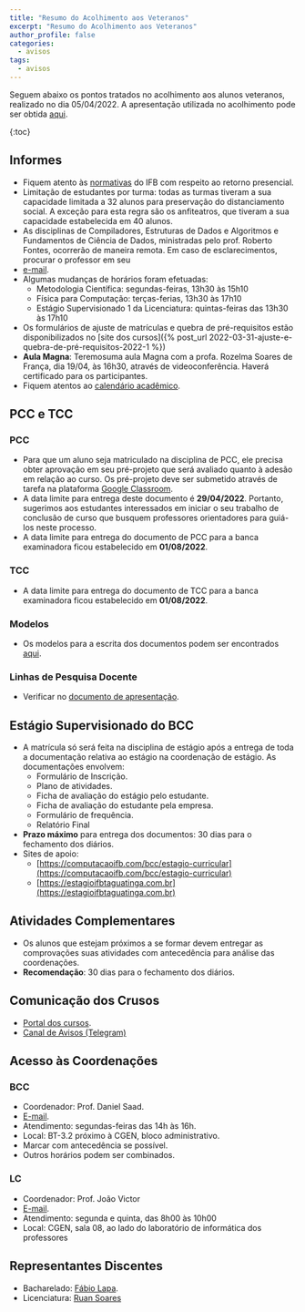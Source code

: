 ```yaml
---
title: "Resumo do Acolhimento aos Veteranos"
excerpt: "Resumo do Acolhimento aos Veteranos"
author_profile: false
categories:
  - avisos
tags:
  - avisos
---
```


Seguem abaixo os pontos tratados no acolhimento aos alunos veteranos, realizado
no dia 05/04/2022. A apresentação utilizada no acolhimento pode ser obtida
[aqui](https://docs.google.com/presentation/d/1n9s4ysQ38mkVGDFlG1FppGmBeLw_N6mQfl1GdP0enL4/edit?usp=sharing).

{:toc}


## Informes

- Fiquem atento às
  [normativas](https://www.ifb.edu.br/institucional/conselho-superior/resolucoes/163-uncategorised/29799-retorno-as-atividades-presenciais-orientacoes-gerais)
  do IFB com respeito ao retorno presencial.
- Limitação de estudantes por turma: todas as turmas tiveram a sua capacidade
  limitada a 32 alunos para preservação do distanciamento social. A exceção
  para esta regra são os anfiteatros, que tiveram a sua capacidade estabelecida
  em 40 alunos.
- As disciplinas de Compiladores, Estruturas de Dados e Algoritmos e
  Fundamentos de Ciência de Dados, ministradas pelo prof. Roberto Fontes,
  ocorrerão de maneira remota. Em caso de esclarecimentos, procurar o professor
  em seu 
- [e-mail](mailto:prof@fontes.pro.br).
- Algumas mudanças de horários foram efetuadas:
  - Metodologia Científica: segundas-feiras, 13h30 às 15h10
  - Física para Computação: terças-ferias, 13h30 às 17h10
  - Estágio Supervisionado 1 da Licenciatura: quintas-feiras das 13h30 às 17h10
- Os formulários de ajuste de matrículas e quebra de pré-requisitos estão
  disponibilizados no [site dos cursos]({% post_url
  2022-03-31-ajuste-e-quebra-de-pré-requisitos-2022-1 %})
- **Aula Magna**: Teremosuma aula Magna com a profa. Rozelma Soares de França,
  dia 19/04, às 16h30, através de videoconferência. Haverá certificado para os
  participantes.
- Fiquem atentos ao [calendário
  acadêmico](https://drive.google.com/file/d/1SERjAXAXg7T_k7L5Yz5js7I6gOE-yyfn/view).


## PCC e TCC

### PCC

- Para que um aluno seja matriculado na disciplina de PCC, ele precisa obter
  aprovação em seu pré-projeto que será avaliado quanto à adesão em relação ao
  curso. Os pré-projeto deve ser submetido através de tarefa na plataforma
  [Google
  Classroom](https://classroom.google.com/c/NDcyMzI1NDYyNDE2?cjc=hgpzxrh).
- A data limite para entrega deste documento é **29/04/2022**. Portanto,
  sugerimos aos estudantes interessados em iniciar o seu trabalho de conclusão
  de curso que busquem professores orientadores para guiá-los neste processo.
- A data limite para entrega do documento de PCC para a banca examinadora ficou
  estabelecido em **01/08/2022**.

### TCC

- A data limite para entrega do documento de TCC para a banca examinadora ficou
  estabelecido em **01/08/2022**.

### Modelos

- Os modelos para a escrita dos documentos podem ser encontrados
  [aqui](https://github.com/ifbmodels).

### Linhas de Pesquisa Docente

- Verificar no [documento de
  apresentação](https://docs.google.com/presentation/d/1n9s4ysQ38mkVGDFlG1FppGmBeLw_N6mQfl1GdP0enL4/edit?usp=sharing). 

## Estágio Supervisionado do BCC

- A matrícula só será feita na disciplina de estágio após a entrega de toda a
  documentação relativa ao estágio na coordenação de estágio. As documentações
  envolvem:
  - Formulário de Inscrição.
  - Plano de atividades.
  - Ficha de avaliação do estágio pelo estudante.
  - Ficha de avaliação do estudante pela empresa.
  - Formulário de frequência.
  - Relatório Final
- **Prazo máximo** para entrega dos documentos: 30 dias para o fechamento dos
  diários.
- Sites de apoio:
  - [https://computacaoifb.com/bcc/estagio-curricular](https://computacaoifb.com/bcc/estagio-curricular)
  - [https://estagioifbtaguatinga.com.br](https://estagioifbtaguatinga.com.br)

## Atividades Complementares

- Os alunos que estejam próximos a se formar devem entregar as comprovações
  suas atividades com antecedência para análise das coordenações.
- **Recomendação**: 30 dias para o fechamento dos diários.

## Comunicação dos Crusos

- [Portal dos cursos]({{site.url}}).
- [Canal de Avisos (Telegram)](https://t.me/computacaoifb)

## Acesso às Coordenações

### BCC

- Coordenador: Prof. Daniel Saad.
- [E-mail](mailto:daniel.nunes@ifb.edu.br).
- Atendimento: segundas-feiras das 14h às 16h. 
- Local: BT-3.2 próximo à CGEN, bloco administrativo.
- Marcar com antecedência se possível.
- Outros horários podem ser combinados.


### LC

- Coordenador: Prof. João Victor
- [E-mail](mailto:joao.oliveira@ifb.edu.br). 
- Atendimento: segunda e quinta, das 8h00 às 10h00
- Local: CGEN, sala 08, ao lado do laboratório de informática dos professores


## Representantes Discentes

- Bacharelado: [Fábio Lapa](mailto:fabhen.lapa@gmail.com).
- Licenciatura: [Ruan Soares](mailto:ruansoares284@gmail.com)

